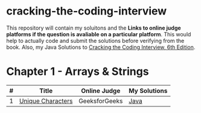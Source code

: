 # cracking-the-coding-interview
This repository will contain my soluitons and the **Links to online judge platforms if the question is avaliable on a particular platform**. This would help to actually code and submit the solutions before verifying from the book. Also, my Java Solutions to [Cracking the Coding Interview, 6th Edition](http://www.crackingthecodinginterview.com/).
# Chapter 1 - Arrays & Strings
| # | Title | Online Judge | My Solutions |
|---| ----- | -------- | ---------- |
|1|[Unique Characters](https://www.geeksforgeeks.org/determine-string-unique-characters/)|GeeksforGeeks|[Java](cracking-the-coding-interview/Chapter1-Arrays&Strings/Question1.java)|
